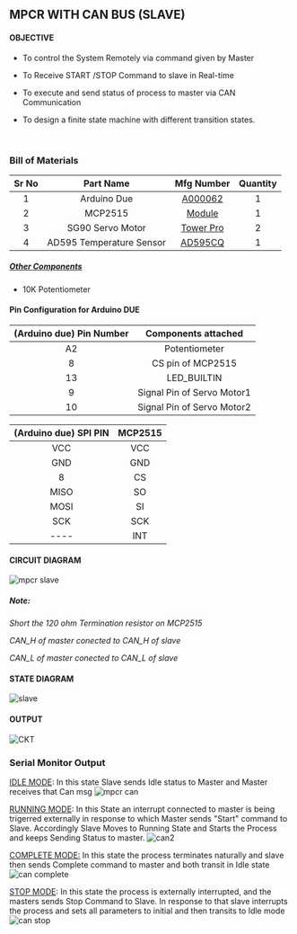## MPCR WITH CAN BUS (SLAVE)

#### OBJECTIVE

* To control the System Remotely via command given by Master

* To Receive START /STOP Command to slave in Real-time

* To execute and send status of process to master via CAN Communication

* To design a finite state machine with different transition states.

  ​

### Bill of Materials

| Sr No |        Part Name         |                Mfg Number                | Quantity |
| :---: | :----------------------: | :--------------------------------------: | :------: |
|   1   |       Arduino Due        | [A000062](https://www.digikey.in/en/products/detail/arduino/A000062/3712582) |    1     |
|   2   |         MCP2515          | [Module](https://robu.in/product/mcp2515-can-module-tja1050-receiver-spi-51-single-chip-program-routine-arduino/) |    1     |
|   3   |     SG90 Servo Motor     | [Tower Pro](https://robu.in/product/towerpro-sg90-9g-mini-servo-9-gram/) |    2     |
|   4   | AD595 Temperature Sensor | [AD595CQ](https://www.mouser.in/ProductDetail/Analog-Devices/AD595CQ?qs=NmRFExCfTkE1OIHqsmCkzA==&gclid=CjwKCAiA24SPBhB0EiwAjBgkht3R9hyDv5shnj4hVRNFAq1XslBKKGMqvHrZvV37td0DHUcNmQ7H2hoC7mgQAvD_BwE) |    1     |

##### <u>Other Components</u>

* 10K Potentiometer

#### Pin Configuration for Arduino DUE

| (Arduino due) Pin Number |    Components attached     |
| :----------------------: | :------------------------: |
|            A2            |       Potentiometer        |
|            8             |     CS pin of MCP2515      |
|            13            |        LED_BUILTIN         |
|            9             | Signal Pin of Servo Motor1 |
|            10            | Signal Pin of Servo Motor2 |

| (Arduino due) SPI PIN | MCP2515 |
| :-------------------: | :-----: |
|          VCC          |   VCC   |
|          GND          |   GND   |
|           8           |   CS    |
|         MISO          |   SO    |
|         MOSI          |   SI    |
|          SCK          |   SCK   |
|         ----          |   INT   |

#### CIRCUIT DIAGRAM

![mpcr slave](https://user-images.githubusercontent.com/95620523/149564383-c9ad05ac-30ad-4b43-978b-128c85e6290d.jpeg)

##### Note: 
*Short the 120 ohm Termination resistor on MCP2515*

*CAN_H of master conected to CAN_H of slave*

*CAN_L of master conected to CAN_L of slave*



#### STATE DIAGRAM
![slave](https://user-images.githubusercontent.com/95620523/149724169-cc3f2dd8-aa85-4226-ae13-72c34489b701.jpg)




#### OUTPUT

![CKT](https://user-images.githubusercontent.com/95620523/149564391-758f4083-f900-4975-bd86-2d6bbe480985.jpeg)



### Serial Monitor Output

<u>IDLE MODE</u>: In this state Slave sends Idle status to Master and Master receives that Can msg
![mpcr can](https://user-images.githubusercontent.com/95620523/149616936-2eac445f-d779-4464-9d8f-2f8ea974eee9.PNG)



<u> RUNNING MODE</u>: In this State an interrupt connected to master is being trigerred externally in response to which Master sends "Start" command to Slave.
Accordingly Slave Moves to Running State and Starts the Process and keeps Sending Status to master.
![can2](https://user-images.githubusercontent.com/95620523/149616942-986067dd-6118-41ad-95bf-5143b8f613f0.png)



<u>COMPLETE MODE:</u> In this state the process terminates naturally and slave then sends Complete command to master and both transit in Idle state
![can complete](https://user-images.githubusercontent.com/95620523/149616945-bbe03923-65fb-431c-836c-12559c306044.png)



<u>STOP MODE</u>: In this state the process is externally interrupted, and the masters sends Stop Command to Slave.
In response to that slave interrupts the process and sets all parameters to initial and then transits to Idle mode
![can stop](https://user-images.githubusercontent.com/95620523/149616949-58352387-8f86-4ae8-8a65-08f2a9506b52.png)

